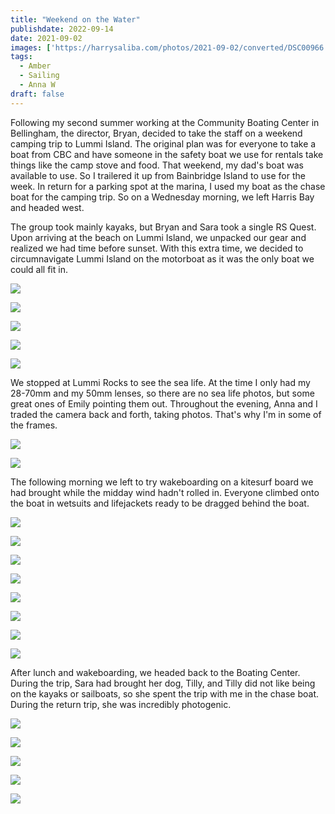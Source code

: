 ```yaml
---
title: "Weekend on the Water"
publishdate: 2022-09-14
date: 2021-09-02
images: ['https://harrysaliba.com/photos/2021-09-02/converted/DSC00966.jpg']
tags:
  - Amber
  - Sailing
  - Anna W
draft: false
---
```


Following my second summer working at the Community Boating Center in Bellingham, the director, Bryan, decided to take the staff on a weekend camping trip to Lummi Island.  The original plan was for everyone to take a boat from CBC and have someone in the safety boat we use for rentals take things like the camp stove and food.  That weekend, my dad's boat was available to use.  So I trailered it up from Bainbridge Island to use for the week.  In return for a parking spot at the marina, I used my boat as the chase boat for the camping trip.  So on a Wednesday morning, we left Harris Bay and headed west.

The group took mainly kayaks, but Bryan and Sara took a single RS Quest.  Upon arriving at the beach on Lummi Island, we unpacked our gear and realized we had time before sunset.  With this extra time, we decided to circumnavigate Lummi Island on the motorboat as it was the only boat we could all fit in.

![](https://harrysaliba.com/photos/2021-09-02/converted/DSC00639.jpg)

![](https://harrysaliba.com/photos/2021-09-02/converted/DSC00643.jpg)

![](https://harrysaliba.com/photos/2021-09-02/converted/DSC00647.jpg)

![](https://harrysaliba.com/photos/2021-09-02/converted/DSC00672.jpg)

![](https://harrysaliba.com/photos/2021-09-02/converted/DSC00676.jpg)

We stopped at Lummi Rocks to see the sea life.  At the time I only had my 28-70mm and my 50mm lenses, so there are no sea life photos, but some great ones of Emily pointing them out.  Throughout the evening, Anna and I traded the camera back and forth, taking photos.  That's why I'm in some of the frames.

![](https://harrysaliba.com/photos/2021-09-02/converted/DSC00687.jpg)

![](https://harrysaliba.com/photos/2021-09-02/converted/DSC00697.jpg)

The following morning we left to try wakeboarding on a kitesurf board we had brought while the midday wind hadn't rolled in.  Everyone climbed onto the boat in wetsuits and lifejackets ready to be dragged behind the boat.

![](https://harrysaliba.com/photos/2021-09-02/converted/DSC00704.jpg)

![](https://harrysaliba.com/photos/2021-09-02/converted/DSC00711.jpg)

![](https://harrysaliba.com/photos/2021-09-02/converted/DSC00716.jpg)

![](https://harrysaliba.com/photos/2021-09-02/converted/DSC00726.jpg)

![](https://harrysaliba.com/photos/2021-09-02/converted/DSC00732.jpg)

![](https://harrysaliba.com/photos/2021-09-02/converted/DSC00756.jpg)

![](https://harrysaliba.com/photos/2021-09-02/converted/DSC00761.jpg)

![](https://harrysaliba.com/photos/2021-09-02/converted/DSC00779.jpg)

After lunch and wakeboarding, we headed back to the Boating Center.  During the trip, Sara had brought her dog, Tilly, and Tilly did not like being on the kayaks or sailboats, so she spent the trip with me in the chase boat.  During the return trip, she was incredibly photogenic.

![](https://harrysaliba.com/photos/2021-09-02/converted/DSC00910.jpg)

![](https://harrysaliba.com/photos/2021-09-02/converted/DSC00922.jpg)

![](https://harrysaliba.com/photos/2021-09-02/converted/DSC00955.jpg)

![](https://harrysaliba.com/photos/2021-09-02/converted/DSC00966.jpg)

![](https://harrysaliba.com/photos/2021-09-02/converted/DSC01037.jpg)

